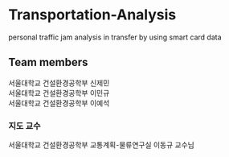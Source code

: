 # Transportation-Analysis
personal traffic jam analysis in transfer by using smart card data

## Team members
서울대학교 건설환경공학부 신제민  
서울대학교 건설환경공학부 이민규  
서울대학교 건설환경공학부 이예석  

### 지도 교수
서울대학교 건설환경공학부 교통계획-물류연구실 이동규 교수님  
